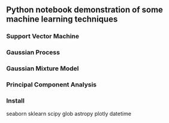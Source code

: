 ## Python notebook demonstration of some machine learning techniques

### Support Vector Machine
### Gaussian Process
### Gaussian Mixture Model
### Principal Component Analysis


### Install
seaborn
sklearn
scipy
glob
astropy
plotly
datetime
